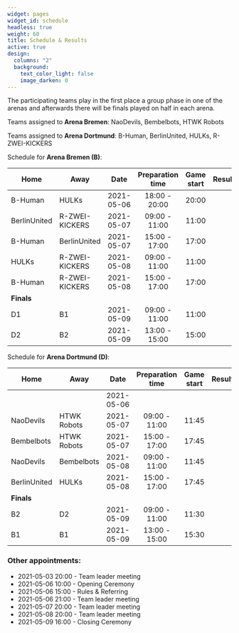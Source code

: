 ```yaml
---
widget: pages
widget_id: schedule
headless: true
weight: 60
title: Schedule & Results
active: true
design:
  columns: "2"
  background:
    text_color_light: false
    image_darken: 0
---
```

The participating teams play in the first place a group phase in one of the arenas and afterwards there will be finals played on half in each arena.

Teams assigned to **Arena Bremen**: NaoDevils, Bembelbots, HTWK Robots

Teams assigned to **Arena Dortmund**: B-Human, BerlinUnited, HULKs, R-ZWEI-KICKERS

Schedule for **Arena Bremen (B)**:

| Home | Away | Date | Preparation time | Game start | Result |
| --- | --- | --- | :---: | :---: | :---: |
| B-Human | HULKs | 2021-05-06 | 18:00 - 20:00 | 20:00 | |
| BerlinUnited | R-ZWEI-KICKERS | 2021-05-07 | 09:00 - 11:00 | 11:00 | |
| B-Human | BerlinUnited | 2021-05-07 | 15:00 - 17:00 | 17:00 | |
| HULKs | R-ZWEI-KICKERS | 2021-05-08 | 09:00 - 11:00 | 11:00 | |
| B-Human | R-ZWEI-KICKERS | 2021-05-08 | 15:00 - 17:00 | 17:00 | |
| **Finals** | | | | | |
| D1 | B1 | 2021-05-09 | 09:00 - 11:00 | 11:00 | |
| D2 | B2 | 2021-05-09 | 13:00 - 15:00 | 15:00 | |

Schedule for **Arena Dortmund (D)**:

| Home | Away | Date | Preparation time | Game start | Result |
| --- | --- | --- | :---: | :---: | :---: |
|  |  | 2021-05-06 |  |  | |
| NaoDevils | HTWK Robots | 2021-05-07 | 09:00 - 11:00 | 11:45 | |
| Bembelbots | HTWK Robots | 2021-05-07 | 15:00 - 17:00 | 17:45 | |
| NaoDevils| Bembelbots | 2021-05-08 | 09:00 - 11:00 | 11:45 | |
| BerlinUnited | HULKs | 2021-05-08 | 15:00 - 17:00 | 17:45 | |
| **Finals** | | | | | |
| B2 | D2 | 2021-05-09 | 09:00 - 11:00 | 11:30 | |
| B1 | B1 | 2021-05-09 | 13:00 - 15:00 | 15:30 | |

### Other appointments:
- 2021-05-03 20:00 - Team leader meeting
- 2021-05-06 10:00 - Opening Ceremony
- 2021-05-06 15:00 - Rules & Referring
- 2021-05-06 21:00 - Team leader meeting
- 2021-05-07 20:00 - Team leader meeting
- 2021-05-08 20:00 - Team leader meeting
- 2021-05-09 16:00 - Closing Ceremony

